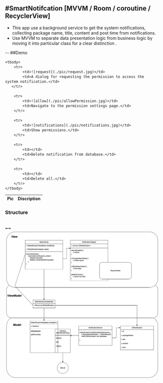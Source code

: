 #SmartNotifcation [MVVM / Room / coroutine / RecyclerView]
--

- This app use a background service to get the system notifications, collecting package name, title, content and post time from notifications.
- Use MVVM to separate data presentation logic from business logic by moving it into particular class for a clear distinction .
 
 
--
##Demo
<table>
    <thead>
        <tr>
            <th>Pic</th>
            <th>Discription</th>
        </tr>
    </thead>
    
    <tbody>
        <tr>
            <td>![request](./pic/request.jpg)</td>
            <td>A dialog for requesting the permission to access the system notification.</td>
       </tr>
       
        <tr>
            <td>![allow](./pic/allowPermission.jpg)</td>
            <td>Navigate to the permission settings page.</td>
        </tr>
        
        <tr>
            <td>![notifications](./pic/notifications.jpg)</td>
            <td>Show permissions.</td>
        </tr>
        
        <tr>
            <td></td>
            <td>Delete notification from database.</td>
        </tr>
        
        <tr>
            <td></td>
            <td>Delete all.</td>
        </tr>                
    </tbody>
    
</table>



### Structure
--
![classDiagram](./pic/classDiagram.png)
--